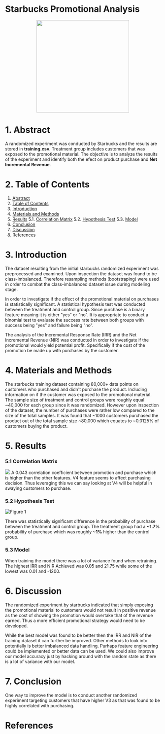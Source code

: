 # Starbucks Promotional Analysis

<p align="center"><img src="https://opj.ca/wp-content/uploads/2018/02/New-Starbucks-Logo-1200x969.jpg" width="300" height="300"></p>


# 1. Abstract

A randomized experiment was conducted by Starbucks and the results are stored in **training.csv**. Treatment group includes customers that was exposed to the promotional material. The objective is to analyze the results of the experiment and identify both the efect on product purchase and **Net Incremental Revenue**. 

# 2. Table of Contents

1. [Abstract](#abstract)
2. [Table of Contents](#table-of-contents)
3. [Introduction](#introduction)
4. [Materials and Methods](#materials-and-methods)
5. [Results](#results)
	5.1. [Correlation Matrix](#correlation-matrix) 
	5.2. [Hypothesis Test](#hypothesis-test)
	5.3. [Model](#model)
6. [Conclusion](#conclusion)
7. [Discussion](#discussion)
8. [References](#references)

# 3. Introduction

The dataset resulting from the initial starbucks randomized experiment was preprocessed and examined. Upon inspection the dataset was found to be class-imbalanced. Therefore resampling methods (bootstraping) were used in order to combat the class-imbalanced dataset issue during modeling stage.

In order to investigate if the effect of the promotional material on purchases is statistically significant. A statistical hypothesis test was conducted between the treatment and control group. Since purchase is a binary feature meaning it is either "yes" or "no". It is appropriate to conduct a binomial test to evaluate the success rate between both groups with success being "yes" and failure being "no".

The analysis of the Incremental Response Rate (IRR) and the Net Incremental Revenue (NIR) was conducted in order to investigate if the promotional would yield potential profit. Specifically if the cost of the promotion be made up with purchases by the customer. 

# 4. Materials and Methods

The starbucks training dataset containing 80,000+ data points on customers who purchased and didn't purchase the product. Including information on if the customer was exposed to the promotional material. The sample size of treatment and control groups were roughly equal ~40,000 for each group since it was randomized. However upon inspection of the dataset, the number of purchases were rather low compared to the size of the total samples. It was found that ~1000 customers purchased the product out of the total sample size ~80,000 which equates to ~0.0125% of customers buying the product.  

# 5. Results
### 5.1 Correlation Matrix

![](https://i.imgur.com/NiJUzjQ.png)
A 0.043 correlation coefficient between promotion and purchase which is higher than the other features. V4 feature seems to affect purchasing decision. Thus leveraging this we can say looking at V4 will be helpful in swaying customers to purchase.

### 5.2 Hypothesis Test

![Figure 1](https://i.imgur.com/zQcubTS.png)

There was statistically significant difference in the probability of purchase between the treatment and control group. The treatment group had a **~1.7%** probability of purchase which was roughly **~1%** higher than the control group. 

### 5.3 Model

When training the model there was a lot of variance found when retraining. The highest IRR and NIR Achieved was 0.05 and 21.75 while some of the lowest was 0.01 and -1200.

# 6. Discussion

The randomized experiment by starbucks indicated that simply exposing the promotional material to customers would not result in positive revenue as the cost of showing the promotion would overtake that of the revenue earned. Thus a more efficient promotional strategy would need to be developed.

While the best model was found to be better then the IRR and NIR of the training dataset it can further be improved. Other methods to look into potentially is better imbalanced data handling. Purhaps feature engineering could be implemented or better data can be used. We could also improve our model accuracy just by hacking around with the random state as there is a lot of variance with our model.

# 7. Conclusion



One way to improve the model is to conduct another randomized experiment targeting customers that have higher V3 as that was found to be highly correlated with purchasing.

# References


